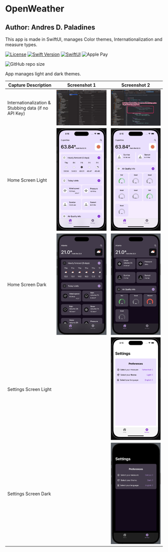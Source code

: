 # OpenWeather
## Author: Andres D. Paladines
This app is made in SwiftUI, manages Color themes, Internationalization and measure types.

[![License][license-image]][license-url] [![Swift Version][swift-image]][swift-url] [![SwiftUI][swiftUI-image]][swiftUI-url] 
![Apple Pay](https://img.shields.io/badge/ApplePay-000000.svg?style=for-the-badge&logo=Apple-Pay&logoColor=white)

[swift-image]:https://img.shields.io/badge/Swift-5.8.1-orange?style=for-the-badge
[swift-url]: https://swift.org/

[license-image]: https://img.shields.io/badge/License-MIT-blue?style=for-the-badge
[license-url]: LICENSE

![GitHub repo size](https://img.shields.io/github/repo-size/adpaladines/The-Sounds-Store?style=for-the-badge)

[SwiftUI-image]: https://img.shields.io/badge/SwiftUI-3.0-orange?style=for-the-badge&logo=swift&logoColor=white
[SwiftUI-url]: https://developer.apple.com/xcode/swiftui/



App manages light and dark themes.

| Capture Description | Screenshot 1 | Screenshot 2 |
|--|--|--|
| Internationalization & Stubbing data (if no API Key) | ![image](./ScreenCaptures/internationalization.png) | ![image](./ScreenCaptures/to-hardcode-responses.png) |
| Home Screen Light | ![image](./ScreenCaptures/home-light-1.png) | ![image](./ScreenCaptures/home-light-2.png) |
| Home Screen Dark | ![image](./ScreenCaptures/home-dark-1.png) | ![image](./ScreenCaptures/home-dark-2.png) | 
| Settings Screen Light |  | ![image](./ScreenCaptures/settings-light.png) |
| Settings Screen Dark |  | ![image](./ScreenCaptures/settings-dark.png) |

